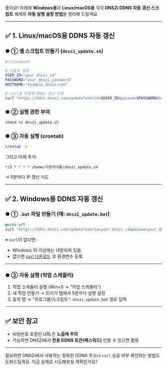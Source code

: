 좋아요! 아래에 **Windows용**과 **Linux/macOS용** 각각 **DNSZi DDNS 자동 갱신 스크립트** 예제와 **자동 실행 설정 방법**을 정리해 드릴게요.

---

## ✅ 1. **Linux/macOS용 DDNS 자동 갱신**

### ● ① 셸 스크립트 만들기 (`dnszi_update.sh`)

```bash
#!/bin/bash

# 사용자 설정
USER_ID="your_dnszi_id"
PASSWORD="your_dnszi_password"
HOSTNAME="example.dnszi.com"

# curl을 이용해 DDNS 갱신 요청
curl "https://ddns.dnszi.com/update?userid=$USER_ID&passwd=$PASSWORD&hostname=$HOSTNAME"
```

### ● ② 실행 권한 부여

```bash
chmod +x dnszi_update.sh
```

### ● ③ 자동 실행 (crontab)

```bash
crontab -e
```

그리고 아래 추가:

```
*/5 * * * * /home/사용자이름/dnszi_update.sh
```

→ 5분마다 IP 갱신 시도

---

## ✅ 2. **Windows용 DDNS 자동 갱신**

### ● ① `.bat` 파일 만들기 (예: `dnszi_update.bat`)

```bat
@echo off
curl "https://ddns.dnszi.com/update?userid=your_dnszi_id&passwd=your_dnszi_password&hostname=example.dnszi.com"
```

※ `curl`이 없다면:

* Windows 10 이상에는 내장되어 있음
* 없으면 [curl 다운로드](https://curl.se/windows/) 후 환경변수 등록

---

### ● ② 자동 실행 (작업 스케줄러)

1. 작업 스케줄러 실행 (Win+S → "작업 스케줄러")
2. 새 작업 만들기 → 트리거 탭에서 5분마다 실행 설정
3. 동작 탭 → "프로그램/스크립트": `dnszi_update.bat` 경로 입력

---

## ✅ 보안 참고

* 비밀번호 포함된 URL은 **노출에 주의**
* 가능하면 DNSZi에서 **전용 DDNS 토큰(패스워드)** 만들 수 있으면 활용

---

필요하면 DNSZi에서 사용하는 정확한 DDNS 주소나
`curl` 성공 여부 확인하는 방법도 도와드릴게요.
지금 실제로 시도해보실 계획인가요?
